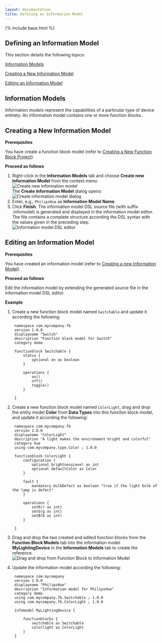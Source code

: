 ```yaml
---
layout: documentation
title: Defining an Information Model
---
```

{% include base.html %}
## Defining an Information Model

This section details the following topics:

[Information Models](#information-models)  

[Creating a New Information Model](#creating-a-new-information-model)  

[Editing an Information Model](#editing-an-information-model)  

## Information Models

Information models represent the capabilities of a particular type of device entirety. An information model contains one or more function blocks.

## Creating a New Information Model

**Prerequisites**  

You have create a function block model (refer to [Creating a New Function Block Project]({{base}}/documentation/editors/functionblock.html#creating-a-new-function-block)).

**Proceed as follows**

1. Right-click in the **Information Models** tab and choose **Create new Information Model** from the context menu:  
   ![Create new information model]({{base}}/img/documentation/m2m_tc_create_new_information_model.png)  
   The **Create Information Model** dialog opens:  
   ![Create information model dialog]({{base}}/img/documentation/m2m_tc_create_information_model_dialog.png)
2. Enter, e.g., `PhilipsHue` as **Information Model Name**.  
3. Click **Finish**.
   The information model DSL source file (with suffix .infomodel) is generated and displayed in the information model editor. The file contains a complete structure according the DSL syntax with the values given in the preceding step.  
   ![Information model DSL editor]({{base}}/img/documentation/m2m_tc_information_model_dsl_editor.png)

## Editing an Information Model

**Prerequisites**

You have created an information model (refer to [Creating a new Information Model](#creating-a-new-information-model)).

**Proceed as follows**

Edit the information model by extending the generated source file in the information model DSL editor.

**Example**

1. Create a new function block model named `Switchable` and update it according the following:

		namespace com.mycompany.fb
		version 1.0.0
		displayname "Switch"
		description "Function block model for Switch"
		category demo
		
		functionblock Switchable {
			status {
				optional on as boolean
			}
		
			operations {
				on()
				off()
				toggle()
			}	

		}


2. Create a new function block model named `ColorLight`, drag and drop the entity model **Color** from **Data Types** into this funciton block model,  and update it according the following:

	
		namespace com.mycompany.fb
		version 1.0.0
		displayname "ColorLight"
		description "A light makes the environment bright and colorful"
		category hue
		using com.mycompany.type.Color ; 1.0.0
		
		functionblock ColorLight {
			configuration {
				optional brightnessLevel as int
				optional defaultColor as Color
			}
		
			fault {
				mandatory bulbDefect as boolean "true if the light bulb of the lamp is defect"
			}
		
			operations {
				setR(r as int)
				setG(g as int)
				setB(b as int)
			}
		
		}

3. Drag and drop the two created and edited function blocks from the **Function Block Models** tab into the information model **MyLightingDevice** in the **Information Models** tab to create the reference.  
   ![Drag and drop from Function Block to Information Model]({{base}}/img/documentation/m2m_tc_drag_drop_function_block_to_information_model.png)
4. Update the information model according the following:

		namespace com.mycompany
		version 1.0.0
		displayname "PhilipsHue"
		description "Information model for PhilipsHue"
		category demo
		using com.mycompany.fb.Switchable ; 1.0.0
		using com.mycompany.fb.ColorLight ; 1.0.0
		
		infomodel MyLightingDevice {
		
			functionblocks {
				switchable as Switchable
				colorlight as ColorLight
			}
		}
